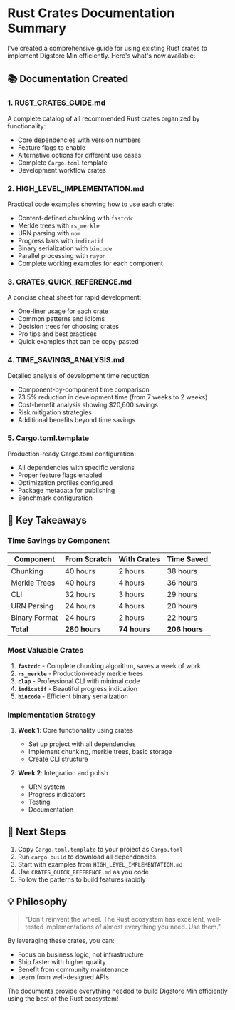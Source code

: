 # Rust Crates Documentation Summary

I've created a comprehensive guide for using existing Rust crates to implement Digstore Min efficiently. Here's what's now available:

## 📚 Documentation Created

### 1. **RUST_CRATES_GUIDE.md**
A complete catalog of all recommended Rust crates organized by functionality:
- Core dependencies with version numbers
- Feature flags to enable
- Alternative options for different use cases
- Complete `Cargo.toml` template
- Development workflow crates

### 2. **HIGH_LEVEL_IMPLEMENTATION.md**
Practical code examples showing how to use each crate:
- Content-defined chunking with `fastcdc`
- Merkle trees with `rs_merkle`
- URN parsing with `nom`
- Progress bars with `indicatif`
- Binary serialization with `bincode`
- Parallel processing with `rayon`
- Complete working examples for each component

### 3. **CRATES_QUICK_REFERENCE.md**
A concise cheat sheet for rapid development:
- One-liner usage for each crate
- Common patterns and idioms
- Decision trees for choosing crates
- Pro tips and best practices
- Quick examples that can be copy-pasted

### 4. **TIME_SAVINGS_ANALYSIS.md**
Detailed analysis of development time reduction:
- Component-by-component time comparison
- 73.5% reduction in development time (from 7 weeks to 2 weeks)
- Cost-benefit analysis showing $20,600 savings
- Risk mitigation strategies
- Additional benefits beyond time savings

### 5. **Cargo.toml.template**
Production-ready Cargo.toml configuration:
- All dependencies with specific versions
- Proper feature flags enabled
- Optimization profiles configured
- Package metadata for publishing
- Benchmark configuration

## 🚀 Key Takeaways

### Time Savings by Component

| Component | From Scratch | With Crates | Time Saved |
|-----------|--------------|-------------|------------|
| Chunking | 40 hours | 2 hours | 38 hours |
| Merkle Trees | 40 hours | 4 hours | 36 hours |
| CLI | 32 hours | 3 hours | 29 hours |
| URN Parsing | 24 hours | 4 hours | 20 hours |
| Binary Format | 24 hours | 2 hours | 22 hours |
| **Total** | **280 hours** | **74 hours** | **206 hours** |

### Most Valuable Crates

1. **`fastcdc`** - Complete chunking algorithm, saves a week of work
2. **`rs_merkle`** - Production-ready merkle trees
3. **`clap`** - Professional CLI with minimal code
4. **`indicatif`** - Beautiful progress indication
5. **`bincode`** - Efficient binary serialization

### Implementation Strategy

1. **Week 1**: Core functionality using crates
   - Set up project with all dependencies
   - Implement chunking, merkle trees, basic storage
   - Create CLI structure

2. **Week 2**: Integration and polish
   - URN system
   - Progress indicators
   - Testing
   - Documentation

## 🎯 Next Steps

1. Copy `Cargo.toml.template` to your project as `Cargo.toml`
2. Run `cargo build` to download all dependencies
3. Start with examples from `HIGH_LEVEL_IMPLEMENTATION.md`
4. Use `CRATES_QUICK_REFERENCE.md` as you code
5. Follow the patterns to build features rapidly

## 💡 Philosophy

> "Don't reinvent the wheel. The Rust ecosystem has excellent, well-tested implementations of almost everything you need. Use them."

By leveraging these crates, you can:
- Focus on business logic, not infrastructure
- Ship faster with higher quality
- Benefit from community maintenance
- Learn from well-designed APIs

The documents provide everything needed to build Digstore Min efficiently using the best of the Rust ecosystem!
